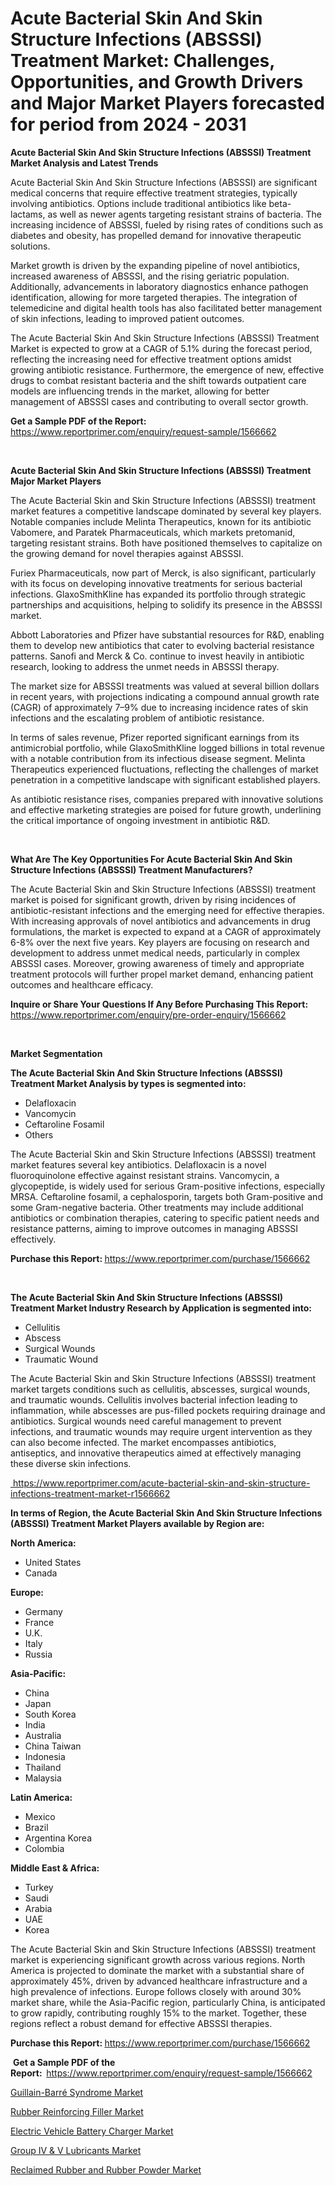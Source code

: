 <p><h1>Acute Bacterial Skin And Skin Structure Infections (ABSSSI) Treatment Market: Challenges, Opportunities, and Growth Drivers and Major Market Players forecasted for period from 2024 - 2031</h1></p><p><strong>Acute Bacterial Skin And Skin Structure Infections (ABSSSI) Treatment Market Analysis and Latest Trends</strong></p>
<p><p>Acute Bacterial Skin And Skin Structure Infections (ABSSSI) are significant medical concerns that require effective treatment strategies, typically involving antibiotics. Options include traditional antibiotics like beta-lactams, as well as newer agents targeting resistant strains of bacteria. The increasing incidence of ABSSSI, fueled by rising rates of conditions such as diabetes and obesity, has propelled demand for innovative therapeutic solutions.</p><p>Market growth is driven by the expanding pipeline of novel antibiotics, increased awareness of ABSSSI, and the rising geriatric population. Additionally, advancements in laboratory diagnostics enhance pathogen identification, allowing for more targeted therapies. The integration of telemedicine and digital health tools has also facilitated better management of skin infections, leading to improved patient outcomes.</p><p>The Acute Bacterial Skin And Skin Structure Infections (ABSSSI) Treatment Market is expected to grow at a CAGR of 5.1% during the forecast period, reflecting the increasing need for effective treatment options amidst growing antibiotic resistance. Furthermore, the emergence of new, effective drugs to combat resistant bacteria and the shift towards outpatient care models are influencing trends in the market, allowing for better management of ABSSSI cases and contributing to overall sector growth.</p></p>
<p><strong>Get a Sample PDF of the Report:&nbsp;</strong> <a href="https://www.reportprimer.com/enquiry/request-sample/1566662">https://www.reportprimer.com/enquiry/request-sample/1566662</a></p>
<p>&nbsp;</p>
<p><strong>Acute Bacterial Skin And Skin Structure Infections (ABSSSI) Treatment Major Market Players</strong></p>
<p><p>The Acute Bacterial Skin and Skin Structure Infections (ABSSSI) treatment market features a competitive landscape dominated by several key players. Notable companies include Melinta Therapeutics, known for its antibiotic Vabomere, and Paratek Pharmaceuticals, which markets pretomanid, targeting resistant strains. Both have positioned themselves to capitalize on the growing demand for novel therapies against ABSSSI.</p><p>Furiex Pharmaceuticals, now part of Merck, is also significant, particularly with its focus on developing innovative treatments for serious bacterial infections. GlaxoSmithKline has expanded its portfolio through strategic partnerships and acquisitions, helping to solidify its presence in the ABSSSI market.</p><p>Abbott Laboratories and Pfizer have substantial resources for R&D, enabling them to develop new antibiotics that cater to evolving bacterial resistance patterns. Sanofi and Merck & Co. continue to invest heavily in antibiotic research, looking to address the unmet needs in ABSSSI therapy.</p><p>The market size for ABSSSI treatments was valued at several billion dollars in recent years, with projections indicating a compound annual growth rate (CAGR) of approximately 7–9% due to increasing incidence rates of skin infections and the escalating problem of antibiotic resistance. </p><p>In terms of sales revenue, Pfizer reported significant earnings from its antimicrobial portfolio, while GlaxoSmithKline logged billions in total revenue with a notable contribution from its infectious disease segment. Melinta Therapeutics experienced fluctuations, reflecting the challenges of market penetration in a competitive landscape with significant established players.</p><p>As antibiotic resistance rises, companies prepared with innovative solutions and effective marketing strategies are poised for future growth, underlining the critical importance of ongoing investment in antibiotic R&D.</p></p>
<p>&nbsp;</p>
<p><strong>What Are The Key Opportunities For Acute Bacterial Skin And Skin Structure Infections (ABSSSI) Treatment Manufacturers?</strong></p>
<p><p>The Acute Bacterial Skin and Skin Structure Infections (ABSSSI) treatment market is poised for significant growth, driven by rising incidences of antibiotic-resistant infections and the emerging need for effective therapies. With increasing approvals of novel antibiotics and advancements in drug formulations, the market is expected to expand at a CAGR of approximately 6-8% over the next five years. Key players are focusing on research and development to address unmet medical needs, particularly in complex ABSSSI cases. Moreover, growing awareness of timely and appropriate treatment protocols will further propel market demand, enhancing patient outcomes and healthcare efficacy.</p></p>
<p><strong>Inquire or Share Your Questions If Any Before Purchasing This Report:</strong> <a href="https://www.reportprimer.com/enquiry/pre-order-enquiry/1566662">https://www.reportprimer.com/enquiry/pre-order-enquiry/1566662</a></p>
<p>&nbsp;</p>
<p><strong>Market Segmentation</strong></p>
<p><strong>The Acute Bacterial Skin And Skin Structure Infections (ABSSSI) Treatment Market Analysis by types is segmented into:</strong></p>
<p><ul><li>Delafloxacin</li><li>Vancomycin</li><li>Ceftaroline Fosamil</li><li>Others</li></ul></p>
<p><p>The Acute Bacterial Skin and Skin Structure Infections (ABSSSI) treatment market features several key antibiotics. Delafloxacin is a novel fluoroquinolone effective against resistant strains. Vancomycin, a glycopeptide, is widely used for serious Gram-positive infections, especially MRSA. Ceftaroline fosamil, a cephalosporin, targets both Gram-positive and some Gram-negative bacteria. Other treatments may include additional antibiotics or combination therapies, catering to specific patient needs and resistance patterns, aiming to improve outcomes in managing ABSSSI effectively.</p></p>
<p><strong>Purchase this Report:&nbsp;</strong><a href="https://www.reportprimer.com/purchase/1566662">https://www.reportprimer.com/purchase/1566662</a></p>
<p>&nbsp;</p>
<p><strong>The Acute Bacterial Skin And Skin Structure Infections (ABSSSI) Treatment Market Industry Research by Application is segmented into:</strong></p>
<p><ul><li>Cellulitis</li><li>Abscess</li><li>Surgical Wounds</li><li>Traumatic Wound</li></ul></p>
<p><p>The Acute Bacterial Skin and Skin Structure Infections (ABSSSI) treatment market targets conditions such as cellulitis, abscesses, surgical wounds, and traumatic wounds. Cellulitis involves bacterial infection leading to inflammation, while abscesses are pus-filled pockets requiring drainage and antibiotics. Surgical wounds need careful management to prevent infections, and traumatic wounds may require urgent intervention as they can also become infected. The market encompasses antibiotics, antiseptics, and innovative therapeutics aimed at effectively managing these diverse skin infections.</p></p>
<p><a href="https://www.reportprimer.com/acute-bacterial-skin-and-skin-structure-infections-treatment-market-r1566662">&nbsp;https://www.reportprimer.com/acute-bacterial-skin-and-skin-structure-infections-treatment-market-r1566662</a></p>
<p><strong>In terms of Region, the Acute Bacterial Skin And Skin Structure Infections (ABSSSI) Treatment Market Players available by Region are:</strong></p>
<p>
    <p> <strong> North America: </strong>
        <ul>
            <li>United States</li>
            <li>Canada</li>
        </ul>
        </p> 
    <p> <strong> Europe: </strong>
        <ul>
            <li>Germany</li>
            <li>France</li>
            <li>U.K.</li>
            <li>Italy</li>
            <li>Russia</li>
        </ul>
        </p> 
    <p> <strong> Asia-Pacific: </strong>
        <ul>
            <li>China</li>
            <li>Japan</li>
            <li>South Korea</li>
            <li>India</li>
            <li>Australia</li>
            <li>China Taiwan</li>
            <li>Indonesia</li>
            <li>Thailand</li>
            <li>Malaysia</li>
        </ul>
        </p> 
    <p> <strong> Latin America: </strong>
        <ul>
            <li>Mexico</li>
            <li>Brazil</li>
            <li>Argentina Korea</li>
            <li>Colombia</li>
        </ul>
        </p> 
    <p> <strong> Middle East & Africa: </strong>
        <ul>
            <li>Turkey</li>
            <li>Saudi</li>
            <li>Arabia</li>
            <li>UAE</li>
            <li>Korea</li>
        </ul>
    </p>
    </p>
<p><p>The Acute Bacterial Skin and Skin Structure Infections (ABSSSI) treatment market is experiencing significant growth across various regions. North America is projected to dominate the market with a substantial share of approximately 45%, driven by advanced healthcare infrastructure and a high prevalence of infections. Europe follows closely with around 30% market share, while the Asia-Pacific region, particularly China, is anticipated to grow rapidly, contributing roughly 15% to the market. Together, these regions reflect a robust demand for effective ABSSSI therapies.</p></p>
<p><strong>Purchase this Report: </strong><a href="https://www.reportprimer.com/purchase/1566662">https://www.reportprimer.com/purchase/1566662</a></p>
<p>&nbsp;<strong>Get a Sample PDF of the Report:&nbsp;&nbsp;</strong><a href="https://www.reportprimer.com/enquiry/request-sample/1566662">https://www.reportprimer.com/enquiry/request-sample/1566662</a></p>
<p><strong></strong></p>
<p><p><a href="https://medium.com/@mandysw5k1a/global-guillain-barr%C3%A9-syndrome-industry-analysis-report-guillain-barr%C3%A9-syndrome-market-size-0db670eadb0d?postPublishedType=repub">Guillain-Barré Syndrome Market</a></p><p><a href="https://issuu.com/reportprime-2/docs/rubber-reinforcing-filler-market-si_a4cb73338d8105">Rubber Reinforcing Filler Market</a></p><p><a href="https://www.linkedin.com/pulse/electric-vehicle-battery-charger-market-insights-product-yw07e">Electric Vehicle Battery Charger Market</a></p><p><a href="https://medium.com/@mandysw5k1a/booming-group-iv-v-lubricants-market-sector-market-analysis-and-growth-projections-till-2031-3d07809bdc16?postPublishedType=repub">Group IV & V Lubricants Market</a></p><p><a href="https://issuu.com/reportprime-2/docs/reclaimed-rubber-and-rubber-powder-_908d92b384486a">Reclaimed Rubber and Rubber Powder Market</a></p></p>